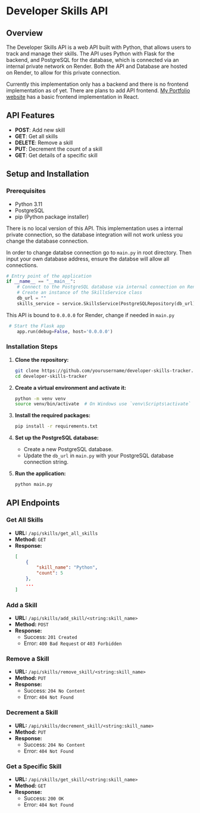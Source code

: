 # Developer Skills API

## Overview
The Developer Skills API is a web API built with Python, that allows users to track and manage their skills. The API uses Python with Flask for the backend, and PostgreSQL for the database, which is connected via an internal private network on Render. Both the API and Database are hosted on Render, to allow for this private connection.

Currently this implementation  only has a backend and there is no frontend implementation as of yet. There are plans to add API frontend. [ My Portfolio website](https://jaredmcdowall.me/) has a basic frontend implementation in React.

## API Features
- **POST**: Add new skill
- **GET**: Get all skills
- **DELETE**: Remove a skill
- **PUT**: Decrement the count of a skill 
- **GET**: Get details of a specific skill

## Setup and Installation

### Prerequisites
- Python 3.11
- PostgreSQL
- pip (Python package installer)

There is no local version of this API. This implementation uses a internal private connection, so the database integration will not work unless you change the database connection.

In order to change databse connection go to `main.py` in root directory. Then input your own database address, ensure the databse will allow all connections.

```python
# Entry point of the application
if __name__ == "__main__":
    # Connect to the PostgreSQL database via internal connection on Render
    # Create an instance of the SkillsService class
    db_url = ""
    skills_service = service.SkillsService(PostgreSQLRepository(db_url))
```

This API is bound to `0.0.0.0` for Render, change if needed in `main.py`

```python
 # Start the Flask app
    app.run(debug=False, host='0.0.0.0')
```

### Installation Steps
1. **Clone the repository:**
    ```sh
    git clone https://github.com/yourusername/developer-skills-tracker.git
    cd developer-skills-tracker
    ```

2. **Create a virtual environment and activate it:**
    ```sh
    python -m venv venv
    source venv/bin/activate  # On Windows use `venv\Scripts\activate`
    ```

3. **Install the required packages:**
    ```sh
    pip install -r requirements.txt
    ```

4. **Set up the PostgreSQL database:**
    - Create a new PostgreSQL database.
    - Update the `db_url` in `main.py` with your PostgreSQL database connection string.

5. **Run the application:**
    ```sh
    python main.py
    ```

## API Endpoints

### Get All Skills
- **URL:** `/api/skills/get_all_skills`
- **Method:** `GET`
- **Response:**
    ```json
    [
        {
            "skill_name": "Python",
            "count": 5
        },
        ...
    ]
    ```

### Add a Skill
- **URL:** `/api/skills/add_skill/<string:skill_name>`
- **Method:** `POST`
- **Response:**
    - Success: `201 Created`
    - Error: `400 Bad Request` or `403 Forbidden`

### Remove a Skill
- **URL:** `/api/skills/remove_skill/<string:skill_name>`
- **Method:** `PUT`
- **Response:**
    - Success: `204 No Content`
    - Error: `404 Not Found`

### Decrement a Skill
- **URL:** `/api/skills/decrement_skill/<string:skill_name>`
- **Method:** `PUT`
- **Response:**
    - Success: `204 No Content`
    - Error: `404 Not Found`

### Get a Specific Skill
- **URL:** `/api/skills/get_skill/<string:skill_name>`
- **Method:** `GET`
- **Response:**
    - Success: `200 OK`
    - Error: `404 Not Found`
